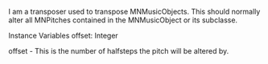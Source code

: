 I am a transposer used to transpose MNMusicObjects. This should normally alter all MNPitches contained in the MNMusicObject or its subclasse.

Instance Variables
	offset:		Integer

offset
	- This is the number of halfsteps the pitch will be altered by.
